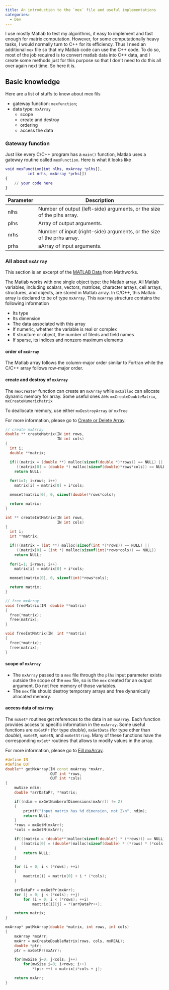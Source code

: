```yaml
---
title: An introduction to the `mex` file and useful implementations
categories: 
  - Dev
---
```


I use mostly Matlab to test my algorithms, it easy to implement and fast enough for matrix computation. However, for some computationally heavy tasks, I would normally turn to C++ for its efficiency. Thus I need an additional `mex` file so that my Matlab code can use the C++ code. To do so, most of the job required is to convert matlab data into C++ data, and I create some methods just for this purpose so that I don't need to do this all over again next time. So here it is.

## Basic knowledge
Here are a list of stuffs to know about mex fils
* gateway function: `mexfunction`;
* data type: `mxArray`
	* scope
	* create and destroy
	* ordering
	* access the data

### Gateway function
Just like every C/C++ program has a `main()` function, Matlab uses a gateway routine called `mexFunction`. Here is what it looks like
```matlab
void mexFunction(int nlhs, mxArray *plhs[],
		  int nrhs, mxArray *prhs[])
{
	// your code here
}
```

| Parameter | Description |
| --------- | ----------- |
| nlhs | Number of output (left-side) arguments, or the size of the plhs array. |
| plhs | Array of output arguments. |
| nrhs | Number of input (right-side) arguments, or the size of the prhs array. |
| prhs | aArray of input arguments. |

### All about `mxArray`
This section is an excerpt of the [MATLAB Data](https://www.mathworks.com/help/matlab/matlab_external/matlab-data.html) from Mathworks.

The Matlab works with one single object type: the Matlab array. All Matlab variables, including scalars, vectors, matrices, character arrays, cell arrays, structures, and objects, are stored in Matlab array. In C/C++, this Matlab array is declared to be of type `mxArray`. This `mxArray` structure contains the following information
* Its type
* Its dimension
* The data associated with this array
* If numeric, whether the variable is real or complex
* If structure or object, the number of fileds and field names
* If sparse, its indices and nonzero maximum elements

#### order of `mxArray`
The Matlab array follows the column-major order similar to Fortran while the C/C++ array follows row-major order.

#### create and destroy of `mxArray`
The `mexCreate*` function can create an `mxArray` while `mxCalloc` can allocate dynamic memory for array. Some useful ones are: `mxCreateDoubleMatrix`, `mxCreateNumericMatrix`

To deallocate memory, use either `mxDestroyArray` or `mxFree`

For more information, please go to [Create or Delete Array](https://www.mathworks.com/help/matlab/create-or-delete-array_btl2zvw-2.html).

```cpp
// create mxArray
double ** createMatrix(IN int rows, 
                       IN int cols) 
{
  int i;
  double **matrix;

  if(((matrix = (double **) malloc(sizeof(double *)*rows)) == NULL) ||
     ((matrix[0] = (double *) malloc(sizeof(double)*rows*cols)) == NULL))
    return NULL;
  
  for(i=1; i<rows; i++)
    matrix[i] = matrix[0] + i*cols;

  memset(matrix[0], 0, sizeof(double)*rows*cols);

  return matrix;
}

int ** createIntMatrix(IN int rows, 
                       IN int cols) 
{
  int i;
  int **matrix;

  if(((matrix = (int **) malloc(sizeof(int *)*rows)) == NULL) ||
     ((matrix[0] = (int *) malloc(sizeof(int)*rows*cols)) == NULL))
    return NULL;
  
  for(i=1; i<rows; i++)
    matrix[i] = matrix[0] + i*cols;

  memset(matrix[0], 0, sizeof(int)*rows*cols);

  return matrix;
}

// free mxArray
void freeMatrix(IN  double **matrix)
{
  free(*matrix);
  free(matrix);
}

void freeIntMatrix(IN  int **matrix)
{
  free(*matrix);
  free(matrix);
}
```

#### scope of `mxArray`
* The `mxArray` passed to a `mex` file through the `plhs` input parameter exists outside the scope of the `mex` file, so is the `mex` created for an output argument. Do not free memory of those variables.
* The `mex` file should destroy temporary arrays and free dynamically allocated memory.

#### access data of `mxArray`
The `mxGet*` routines get references to the data in an `mxArray`. Each function provides access to specific information in the `mxArray`. Some useful functions are `mxGetPr` (for type *double*), `mxGetData` (for type other than *double*), `mxGetM`, `mxGetN`, and `mxGetString`. Many of these functions have the corresponding `mxSet*` routines that allows to modify values in the array. 

For more information, please go to [Fill mxArray](https://www.mathworks.com/help/matlab/matlab_external/filling-an-mxarray.html).
```cpp
#define IN
#define OUT
double** getMxArray(IN const mxArray *mxArr,
					OUT int *rows,
					OUT int *cols)
{
	mwSize ndim;
	double *arrDataPr, **matrix;

	if((ndim = mxGetNumberofDimensions(mxArr)) != 2)
	{
		printf("input matrix has %d dimension, not 2\n", ndim);
		return NULL;
	}
	*rows = mxGetM(mxArr);
	*cols = mxGetN(mxArr);

	if(((matrix = (double**)malloc(sizeof(double*) * (*rows))) == NULL) ||
	   ((matrix[0] = (double*)malloc(sizeof(double) * (*rows) * (*cols))) == NULL))
   	{
   		return NULL;
   	}

   	for (i = 0; i < (*rows); ++i)
   	{
   		maxtrix[i] = matrix[0] + i * (*cols);
   	}

   	arrDataPr = mxGetPr(mxArr);
   	for (j = 0; j < (*cols); ++j)
   		for (i = 0; i < (*rows); ++i)
   			maxtrix[i][j] = *(arrDataPr++);

   	return matrix;
}

mxArray* putMxArray(double *matrix, int rows, int cols)
{
	mxArray *mxArr;
	mxArr = mxCreateDoubleMatrix(rows, cols, mxREAL);
	double *ptr;
  	ptr = mxGetPr(mxArr);

	for(mwSize j=0; j<cols; j++)
		for(mwSize i=0; i<rows; i++)
			*(ptr ++) = matrix[i*cols + j];

	return mxArr;
}
```